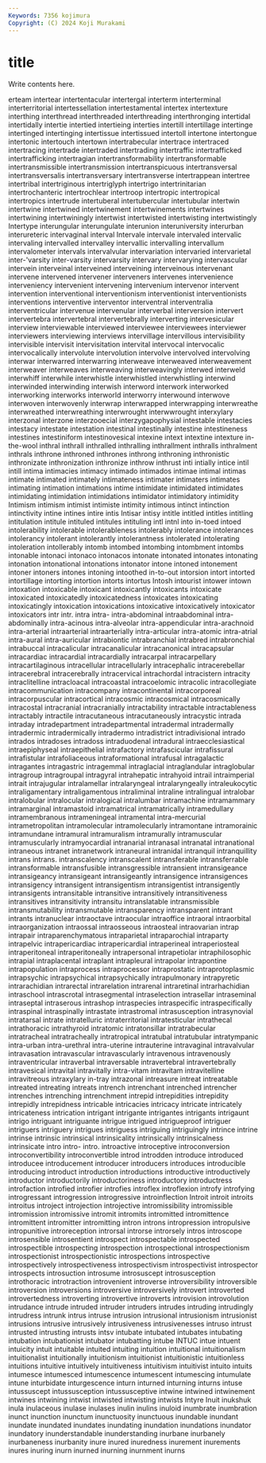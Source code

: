 ```yaml
---
Keywords: 7356 kojimura
Copyright: (C) 2024 Koji Murakami
---
```


# title

Write contents here.



erteam intertear intertentacular intertergal interterm
interterminal interterritorial intertessellation intertestamental intertex intertexture interthing interthread interthreaded interthreading
interthronging intertidal intertidally intertie intertied intertieing interties intertill intertillage intertinge
intertinged intertinging intertissue intertissued intertoll intertone intertongue intertonic intertouch intertown
intertrabecular intertrace intertraced intertracing intertrade intertraded intertrading intertraffic intertrafficked intertrafficking
intertragian intertransformability intertransformable intertransmissible intertransmission intertranspicuous intertransversal intertransversalis intertransversary intertransverse
intertrappean intertree intertribal intertriginous intertriglyph intertrigo intertrinitarian intertrochanteric intertrochlear intertroop
intertropic intertropical intertropics intertrude intertuberal intertubercular intertubular intertwin intertwine intertwined
intertwinement intertwinements intertwines intertwining intertwiningly intertwist intertwisted intertwisting intertwistingly Intertype
interungular interungulate interunion interuniversity interurban interureteric intervaginal interval Intervale intervale
intervaled intervalic intervaling intervalled intervalley intervallic intervalling intervallum intervalometer intervals
intervalvular intervariation intervaried intervarietal inter-'varsity inter-varsity intervarsity intervary intervarying intervascular
intervein interveinal interveined interveining interveinous intervenant intervene intervened intervener interveners
intervenes intervenience interveniency intervenient intervening intervenium intervenor intervent intervention interventional
interventionism interventionist interventionists interventions interventive interventor interventral interventralia interventricular intervenue
intervenular interverbal interversion intervert intervertebra intervertebral intervertebrally interverting intervesicular interview
interviewable interviewed interviewee interviewees interviewer interviewers interviewing interviews intervillage intervillous
intervisibility intervisible intervisit intervisitation intervital intervocal intervocalic intervocalically intervolute intervolution
intervolve intervolved intervolving interwar interwarred interwarring interweave interweaved interweavement interweaver
interweaves interweaving interweavingly interwed interweld interwhiff interwhile interwhistle interwhistled interwhistling
interwind interwinded interwinding interwish interword interwork interworked interworking interworks interworld
interworry interwound interwove interwoven interwovenly interwrap interwrapped interwrapping interwreathe interwreathed
interwreathing interwrought interwwrought interxylary interzonal interzone interzooecial interzygapophysial intestable intestacies
intestacy intestate intestation intestinal intestinally intestine intestineness intestines intestiniform intestinovesical
intexine intext intextine intexture in-the-wool inthral inthrall inthralled inthralling inthrallment
inthralls inthralment inthrals inthrone inthroned inthrones inthrong inthroning inthronistic inthronizate
inthronization inthronize inthrow inthrust inti intially intice intil intill intima
intimacies intimacy intimado intimados intimae intimal intimas intimate intimated intimately
intimateness intimater intimaters intimates intimating intimation intimations intime intimidate intimidated
intimidates intimidating intimidation intimidations intimidator intimidatory intimidity Intimism intimism intimist
intimiste intimity intimous intinct intinction intinctivity intine intines intire intis
Intisar intisy intitle intitled intitles intitling intitulation intitule intituled intitules
intituling intl intnl into in-toed intoed intolerability intolerable intolerableness intolerably
intolerance intolerances intolerancy intolerant intolerantly intolerantness intolerated intolerating intoleration intollerably
intomb intombed intombing intombment intombs intonable intonaci intonaco intonacos intonate
intonated intonates intonating intonation intonational intonations intonator intone intoned intonement
intoner intoners intones intoning intoothed in-to-out intorsion intort intorted intortillage
intorting intortion intorts intortus Intosh intourist intower intown intoxation intoxicable
intoxicant intoxicantly intoxicants intoxicate intoxicated intoxicatedly intoxicatedness intoxicates intoxicating intoxicatingly
intoxication intoxications intoxicative intoxicatively intoxicator intoxicators intr intr. intra intra-
intra-abdominal intraabdominal intra-abdominally intra-acinous intra-alveolar intra-appendicular intra-arachnoid intra-arterial intraarterial intraarterially
intra-articular intra-atomic intra-atrial intra-aural intra-auricular intrabiontic intrabranchial intrabred intrabronchial intrabuccal
intracalicular intracanalicular intracanonical intracapsular intracardiac intracardial intracardially intracarpal intracarpellary intracartilaginous
intracellular intracellularly intracephalic intracerebellar intracerebral intracerebrally intracervical intrachordal intracistern intracity
intraclitelline intracloacal intracoastal intracoelomic intracolic intracollegiate intracommunication intracompany intracontinental intracorporeal
intracorpuscular intracortical intracosmic intracosmical intracosmically intracostal intracranial intracranially intractability intractable
intractableness intractably intractile intracutaneous intracutaneously intracystic intrada intraday intradepartment intradepartmental
intradermal intradermally intradermic intradermically intradermo intradistrict intradivisional intrado intrados intradoses
intradoss intraduodenal intradural intraecclesiastical intraepiphyseal intraepithelial intrafactory intrafascicular intrafissural intrafistular
intrafoliaceous intraformational intrafusal intragalactic intragantes intragastric intragemmal intraglacial intraglandular intraglobular
intragroup intragroupal intragyral intrahepatic intrahyoid intrail intraimperial intrait intrajugular intralamellar
intralaryngeal intralaryngeally intraleukocytic intraligamentary intraligamentous intraliminal intraline intralingual intralobar intralobular
intralocular intralogical intralumbar intramachine intramammary intramarginal intramastoid intramatrical intramatrically intramedullary
intramembranous intrameningeal intramental intra-mercurial intrametropolitan intramolecular intramolecularly intramontane intramorainic intramundane
intramural intramuralism intramurally intramuscular intramuscularly intramyocardial intranarial intranasal intranatal intranational
intraneous intranet intranetwork intraneural intranidal intranquil intranquillity intrans intrans. intranscalency
intranscalent intransferable intransferrable intransformable intransfusible intransgressible intransient intransigeance intransigeancy intransigeant
intransigeantly intransigence intransigences intransigency intransigent intransigentism intransigentist intransigently intransigents intransitable
intransitive intransitively intransitiveness intransitives intransitivity intransitu intranslatable intransmissible intransmutability intransmutable
intransparency intransparent intrant intrants intranuclear intraoctave intraocular intraoffice intraoral intraorbital
intraorganization intraossal intraosseous intraosteal intraovarian intrap intrapair intraparenchymatous intraparietal intraparochial
intraparty intrapelvic intrapericardiac intrapericardial intraperineal intraperiosteal intraperitoneal intraperitoneally intrapersonal intrapetiolar
intraphilosophic intrapial intraplacental intraplant intrapleural intrapolar intrapontine intrapopulation intraprocess intraprocessor
intraprostatic intraprotoplasmic intrapsychic intrapsychical intrapsychically intrapulmonary intrapyretic intrarachidian intrarectal intrarelation
intrarenal intraretinal intrarhachidian intraschool intrascrotal intrasegmental intraselection intrasellar intraseminal intraseptal
intraserous intrashop intraspecies intraspecific intraspecifically intraspinal intraspinally intrastate intrastromal intrasusception
intrasynovial intratarsal intrate intratelluric intraterritorial intratesticular intrathecal intrathoracic intrathyroid intratomic
intratonsillar intratrabecular intratracheal intratracheally intratropical intratubal intratubular intratympanic intra-urban intra-urethral
intra-uterine intrauterine intravaginal intravalvular intravasation intravascular intravascularly intravenous intravenously intraventricular
intraverbal intraversable intravertebral intravertebrally intravesical intravital intravitally intra-vitam intravitam intravitelline
intravitreous intraxylary in-tray intrazonal intreasure intreat intreatable intreated intreating intreats
intrench intrenchant intrenched intrencher intrenches intrenching intrenchment intrepid intrepidities intrepidity
intrepidly intrepidness intricable intricacies intricacy intricate intricately intricateness intrication intrigant
intrigante intrigantes intrigants intrigaunt intrigo intriguant intriguante intrigue intrigued intrigueproof
intriguer intriguers intriguery intrigues intriguess intriguing intriguingly intrince intrine intrinse
intrinsic intrinsical intrinsicality intrinsically intrinsicalness intrinsicate intro intro- intro. introactive
introceptive introconversion introconvertibility introconvertible introd introdden introduce introduced introducee introducement
introducer introducers introduces introducible introducing introduct introduction introductions introductive introductively
introductor introductorily introductoriness introductory introductress introfaction introfied introfier introfies introflex
introflexion introfy introfying introgressant introgression introgressive introinflection Introit introit introits
introitus introject introjection introjective intromissibility intromissible intromission intromissive intromit intromits
intromitted intromittence intromittent intromitter intromitting intron introns intropression intropulsive intropunitive
introreception introrsal introrse introrsely intros introscope introsensible introsentient introspect introspectable
introspected introspectible introspecting introspection introspectional introspectionism introspectionist introspectionistic introspections introspective
introspectively introspectiveness introspectivism introspectivist introspector introspects introsuction introsume introsuscept introsusception
introthoracic introtraction introvenient introverse introversibility introversible introversion introversions introversive introversively
introvert introverted introvertedness introverting introvertive introverts introvision introvolution intrudance intrude
intruded intruder intruders intrudes intruding intrudingly intrudress intrunk intrus intruse
intrusion intrusional intrusionism intrusionist intrusions intrusive intrusively intrusiveness intrusivenesses intruso
intrust intrusted intrusting intrusts intsv intubate intubated intubates intubating intubation
intubationist intubator intubatting intube INTUC intue intuent intuicity intuit intuitable
intuited intuiting intuition intuitional intuitionalism intuitionalist intuitionally intuitionism intuitionist intuitionistic
intuitionless intuitions intuitive intuitively intuitiveness intuitivism intuitivist intuito intuits intumesce
intumesced intumescence intumescent intumescing intumulate intune inturbidate inturgescence inturn inturned
inturning inturns intuse intussuscept intussusception intussusceptive intwine intwined intwinement intwines
intwining intwist intwisted intwisting intwists Intyre Inuit inukshuk inula inulaceous
inulase inulases inulin inulins inuloid inumbrate inumbration inunct inunction inunctum
inunctuosity inunctuous inundable inundant inundate inundated inundates inundating inundation inundations
inundator inundatory inunderstandable inunderstanding inurbane inurbanely inurbaneness inurbanity inure inured
inuredness inurement inurements inures inuring inurn inurned inurning inurnment inurns
